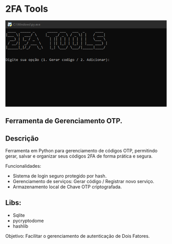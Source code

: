 ﻿# 2FA Tools

![alt text](assets/imgs/image.png)

## Ferramenta de Gerenciamento OTP.

## Descrição
Ferramenta em Python para gerenciamento de códigos OTP, permitindo gerar, salvar e organizar seus códigos 2FA de forma prática e segura.

Funcionalidades:
- Sistema de login seguro protegido por hash.
- Gerenciamento de serviços: Gerar código / Registrar novo serviço.
- Armazenamento local de Chave OTP criptografada.

## Libs:
- Sqlite
- pycryptodome
- hashlib

Objetivo:
Facilitar o gerenciamento de autenticação de Dois Fatores.
